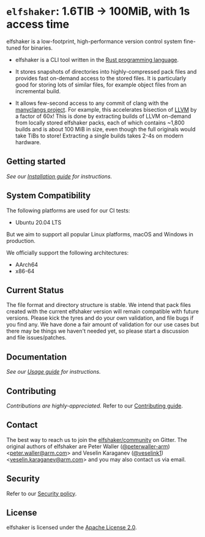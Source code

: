 # `elfshaker`: 1.6TIB -> 100MiB, with 1s access time

elfshaker is a low-footprint, high-performance version control system fine-tuned for binaries.

- elfshaker is a CLI tool written in the [Rust programming language](https://www.rust-lang.org/).

- It stores snapshots of directories into highly-compressed pack files and provides fast on-demand access to the stored files. It is particularly good for storing lots of similar files, for example object files from an incremental build.

- It allows few-second access to any commit of clang with the [manyclangs project](https://github.com/elfshaker/manyclangs). For example, this accelerates bisection of [LLVM](https://llvm.org/) by a factor of 60x! This is done by extracting builds of LLVM on-demand from locally stored elfshaker packs, each of which contains ~1,800 builds and is about 100 MiB in size, even though the full originals would take TiBs to store! Extracting a single builds takes 2-4s on modern hardware.

## Getting started

*See our [Installation guide](docs/users/installing.md) for instructions.*

## System Compatibility

The following platforms are used for our CI tests:

- Ubuntu 20.04 LTS

But we aim to support all popular Linux platforms, macOS and Windows in production.

We officially support the following architectures:
- AArch64
- x86-64

## Current Status

The file format and directory structure is stable. We intend that pack files created with the current elfshaker version will remain compatible with future versions. Please kick the tyres and do your own validation, and file bugs if you find any. We have done a fair amount of validation for our use cases but there may be things we haven't needed yet, so please start a discussion and file issues/patches.

## Documentation

*See our [Usage guide](docs/users/usage.md) for instructions.*

## Contributing

*Contributions are highly-appreciated.*
Refer to our [Contributing guide](docs/contributors/contributing.md).

<!-- TODO(veselink1): 🛈 View the [elfshaker API reference](https://elfshaker.github.io/docs). -->

## Contact

The best way to reach us to join the [elfshaker/community](https://gitter.im/elfshaker/community) on Gitter.
The original authors of elfshaker are Peter Waller ([@peterwaller-arm](https://github.com/peterwaller-arm)) \<peter.waller@arm.com\> and Veselin Karaganev ([@veselink1](https://github.com/veselink1)) \<veselin.karaganev@arm.com\> and you may also contact us via email.

## Security

Refer to our [Security policy](SECURITY.md).

## License

elfshaker is licensed under the [Apache License 2.0](LICENSE).

